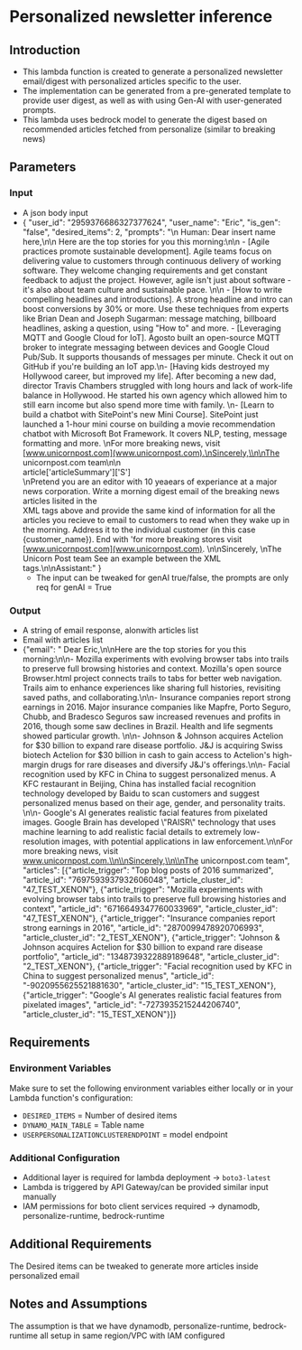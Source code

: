 # Personalized newsletter inference

## Introduction
- This lambda function is created to generate a personalized newsletter email/digest with personalized articles specific to the user. 
- The implementation can be generated from a pre-generated template to provide user digest, as well as with using Gen-AI with user-generated prompts.
- This lambda uses bedrock model to generate the digest based on recommended articles fetched from personalize (similar to breaking news)

## Parameters

### Input

- A json body input
- {
    "user_id": "2959376686327377624",
    "user_name": "Eric",
    "is_gen": "false",
    "desired_items": 2,
    "prompts": "\n    Human: <example>Dear insert name here,\n\n                Here are the top stories for you this morning:\n\n                - [Agile practices promote sustainable development]. Agile teams focus on delivering value to customers through continuous delivery of working software. They welcome changing requirements and get constant feedback to adjust the project. However, agile isn't just about software - it's also about team culture and sustainable pace. \n\n                - [How to write compelling headlines and introductions]. A strong headline and intro can boost conversions by 30% or more. Use these techniques from experts like Brian Dean and Joseph Sugarman: message matching, billboard headlines, asking a question, using \"How to\" and more. - [Leveraging MQTT and Google Cloud for IoT]. Agosto built an open-source MQTT broker to integrate messaging between devices and Google Cloud Pub/Sub. It supports thousands of messages per minute. Check it out on GitHub if you're building an IoT app.\n- [Having kids destroyed my Hollywood career, but improved my life]. After becoming a new dad, director Travis Chambers struggled with long hours and lack of work-life balance in Hollywood. He started his own agency which allowed him to still earn income but also spend more time with family. \n- [Learn to build a chatbot with SitePoint's new Mini Course]. SitePoint just launched a 1-hour mini course on building a movie recommendation chatbot with Microsoft Bot Framework. It covers NLP, testing, message formatting and more. \nFor more breaking news, visit [www.unicornpost.com](www.unicornpost.com).\nSincerely,\\n\nThe unicornpost.com team\n</example>\n<article>article['articleSummary']['S']</article>\n<instructions>Pretend you are an editor with 10 yeaears of experiance at a major news corporation. Write a morning digest email of the breaking news articles lisited in the <article></article> XML tags above and provide the same kind of information for all the articles you recieve to email to customers to read when they wake up in the morning.  Address it to the individual customer (in this case {customer_name}). End with 'for more breaking stores visit [www.unicornpost.com](www.unicornpost.com).  \n\nSincerely,  \nThe Unicorn Post team  See an example between the <example></example> XML tags.</instructions>\n\nAssistant:"
  }
  - The input can be tweaked for genAI true/false, the prompts are only req for genAI = True

### Output

- A string of email response, alonwith articles list
- Email with articles list 
- {\"email\": \" Dear Eric,\\n\\nHere are the top stories for you this morning:\\n\\n- Mozilla experiments with evolving browser tabs into trails to preserve full browsing histories and context. Mozilla's open source Browser.html project connects trails to tabs for better web navigation. Trails aim to enhance experiences like sharing full histories, revisiting saved paths, and collaborating.\\n\\n- Insurance companies report strong earnings in 2016. Major insurance companies like Mapfre, Porto Seguro, Chubb, and Bradesco Seguros saw increased revenues and profits in 2016, though some saw declines in Brazil. Health and life segments showed particular growth.  \\n\\n- Johnson & Johnson acquires Actelion for $30 billion to expand rare disease portfolio. J&J is acquiring Swiss biotech Actelion for $30 billion in cash to gain access to Actelion's high-margin drugs for rare diseases and diversify J&J's offerings.\\n\\n- Facial recognition used by KFC in China to suggest personalized menus. A KFC restaurant in Beijing, China has installed facial recognition technology developed by Baidu to scan customers and suggest personalized menus based on their age, gender, and personality traits. \\n\\n- Google's AI generates realistic facial features from pixelated images. Google Brain has developed \\\"RAISR\\\" technology that uses machine learning to add realistic facial details to extremely low-resolution images, with potential applications in law enforcement.\\n\\nFor more breaking news, visit www.unicornpost.com.\\n\\nSincerely,\\n\\nThe unicornpost.com team\", \"articles\": [{\"article_trigger\": \"Top blog posts of 2016 summarized\", \"article_id\": \"7697593937932606048\", \"article_cluster_id\": \"47_TEST_XENON\"}, {\"article_trigger\": \"Mozilla experiments with evolving browser tabs into trails to preserve full browsing histories and context\", \"article_id\": \"6716649347760033969\", \"article_cluster_id\": \"47_TEST_XENON\"}, {\"article_trigger\": \"Insurance companies report strong earnings in 2016\", \"article_id\": \"2870099478920706993\", \"article_cluster_id\": \"2_TEST_XENON\"}, {\"article_trigger\": \"Johnson & Johnson acquires Actelion for $30 billion to expand rare disease portfolio\", \"article_id\": \"1348739322889189648\", \"article_cluster_id\": \"2_TEST_XENON\"}, {\"article_trigger\": \"Facial recognition used by KFC in China to suggest personalized menus\", \"article_id\": \"-9020955625521881630\", \"article_cluster_id\": \"15_TEST_XENON\"}, {\"article_trigger\": \"Google's AI generates realistic facial features from pixelated images\", \"article_id\": \"-7273935215244206740\", \"article_cluster_id\": \"15_TEST_XENON\"}]} 


## Requirements

### Environment Variables
Make sure to set the following environment variables either locally or in your Lambda function's configuration:

- `DESIRED_ITEMS` =	Number of desired items
- `DYNAMO_MAIN_TABLE` =	Table name
- `USERPERSONALIZATIONCLUSTERENDPOINT` =	model endpoint

### Additional Configuration
- Additional layer is required for lambda deployment -> `boto3-latest` 
- Lambda is triggered by API Gateway/can be provided similar input manually
- IAM permissions for boto client services required -> dynamodb, personalize-runtime, bedrock-runtime

## Additional Requirements
The Desired items can be tweaked to generate more articles inside personalized email

## Notes and Assumptions
The assumption is that we have dynamodb, personalize-runtime, bedrock-runtime all setup in same region/VPC with IAM configured